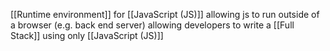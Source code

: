 [[Runtime environment]] for [[JavaScript (JS)]] allowing js to run outside of a browser (e.g. back end server) allowing developers to write a [[Full Stack]] using only [[JavaScript (JS)]]